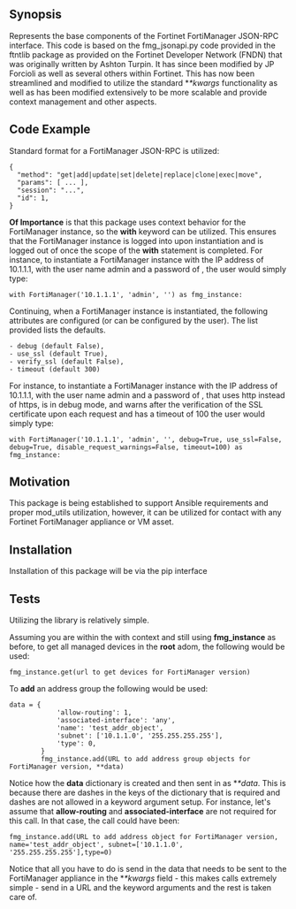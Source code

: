 ## Synopsis

Represents the base components of the Fortinet FortiManager JSON-RPC interface. This code is based on the fmg_jsonapi.py code provided in the ftntlib package as provided on the Fortinet Developer Network (FNDN) that was originally written by Ashton Turpin. It has since been modified by JP Forcioli as well as several others within Fortinet. This has now been streamlined and modified to utilize the standard **\**kwargs** functionality as well as has been modified extensively to be more scalable and provide context management and other aspects.

## Code Example

Standard format for a FortiManager JSON-RPC is utilized:
```
{
  "method": "get|add|update|set|delete|replace|clone|exec|move",
  "params": [ ... ],
  "session": "...",
  "id": 1,
}
```

**Of Importance** is that this package uses context behavior for the FortiManager instance, so the **with** keyword can be utilized. This ensures that the FortiManager instance is logged into upon instantiation and is logged out of once the scope of the **with** statement is completed. For instance, to instantiate a FortiManager instance with the IP address of 10.1.1.1, with the user name admin and a password of <blank>, the user would simply type:

```
with FortiManager('10.1.1.1', 'admin', '') as fmg_instance:
```
Continuing, when a FortiManager instance is instantiated, the following attributes are configured (or can be configured by the user). The list provided lists the defaults.

```
- debug (default False),
- use_ssl (default True),
- verify_ssl (default False),
- timeout (default 300)
```
For instance, to instantiate a FortiManager instance with the IP address of 10.1.1.1, with the user name admin and a password of <blank>, that uses http instead of https, is in debug mode, and warns after the verification of the SSL certificate upon each request and has a timeout of 100 the user would simply type:

```
with FortiManager('10.1.1.1', 'admin', '', debug=True, use_ssl=False, debug=True, disable_request_warnings=False, timeout=100) as fmg_instance:
```

## Motivation

This package is being established to support Ansible requirements and proper mod_utils utilization, however, it can be utilized for contact with any Fortinet FortiManager appliance or VM asset. 

## Installation

Installation of this package will be via the pip interface

## Tests

Utilizing the library is relatively simple.

Assuming you are within the with context and still using **fmg_instance** as before, to get all managed devices in the **root** adom, the following would be used:

```
fmg_instance.get(url to get devices for FortiManager version)
```

To **add** an address group the following would be used:

```
data = {
            'allow-routing': 1,
            'associated-interface': 'any',
            'name': 'test_addr_object',
            'subnet': ['10.1.1.0', '255.255.255.255'],
            'type': 0,
        }
        fmg_instance.add(URL to add address group objects for FortiManager version, **data)
```

Notice how the **data** dictionary is created and then sent in as **\**data**. This is because there are dashes in the keys of the dictionary that is required and dashes are not allowed in a keyword argument setup. For instance, let's assume that **allow-routing** and **associated-interface** are not required for this call. In that case, the call could have been:

```
fmg_instance.add(URL to add address object for FortiManager version, name='test_addr_object', subnet=['10.1.1.0', '255.255.255.255'],type=0)
```

Notice that all you have to do is send in the data that needs to be sent to the FortiManager appliance in the **\**kwargs** field - this makes calls extremely simple - send in a URL and the keyword arguments and the rest is taken care of.
